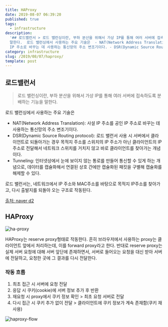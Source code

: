 ```yaml
---
title: HAProxy
date: 2019-08-07 06:39:20
published: true
tags:
  - infrastructure
description:
  '## 로드밸런서 > 로드 밸런싱이란, 부하 분산을 위해서 가상 IP를 통해 여러 서버에 접속하도록 분배하는 기능을
  말한다.  로드 밸런싱에서 사용하는 주요 기술은  - NAT(Network Address Translation): 사설 IP 주소를 공인
  IP 주소로 바꾸는 데 사용하는 통신망의 주소 변조기이다. - DSR(Dynamic Source Rout...'
category: infrastructure
slug: /2019/08/07/haproxy/
template: post
---
```


## 로드밸런서

> 로드 밸런싱이란, 부하 분산을 위해서 가상 IP를 통해 여러 서버에 접속하도록 분배하는 기능을 말한다.

로드 밸런싱에서 사용하는 주요 기술은

- NAT(Network Address Translation): 사설 IP 주소를 공인 IP 주소로 바꾸는 데 사용하는 통신망의 주소 변조기이다.
- DSR(Dynamic Source Routing protocol): 로드 밸런서 사용 시 서버에서 클라이언트로 되돌아가는 경우 목적지 주소를 스위치의 IP 주소가 아닌 클라이언트의 IP 주소로 전달해서 네트워크 스위치를 거치지 않고 바로 클라이언트를 찾아가는 개념이다.
- Tunneling: 인터넷상에서 눈에 보이지 않는 통로를 만들어 통신할 수 있게 하는 개념으로, 데이터를 캡슐화해서 연결된 상호 간에만 캡슐화된 패킷을 구별해 캡슐화를 해제할 수 있다.

로드 밸런서는, 네트워크에서 IP 주소와 MAC주소를 바탕으로 목적지 IP주소를 찾아가고, 다시 출발지를 되돌아 오는 구조로 작동된다.

[출처: naver d2](https://d2.naver.com/helloworld/284659)

## HAProxy

![ha-proxy](https://i0.wp.com/foxutech.com/wp-content/uploads/2019/01/What-is-HAProxy-and-how-to-install-and-configure-in-Linux.png?fit=2000%2C1000&ssl=1)

HAProxy는 reserve proxy형태로 작동한다. 흔히 브라우저에서 사용하는 proxy는 클라이언트 앞에서 처리하는데, 이를 forward proxy라고 한다. 반대로 reserve proxy는 실제 서버 요청에 대해 서버 앞단에 존재하면서, 서버로 들어오는 요청을 대신 받아 서버에 전달하고, 요청한 곳에 그 결과를 다시 전달한다.

### 작동 흐름

1. 최초 접근 시 서버에 요청 전달
2. 응답 시 쿠키(cookie)에 서버 정보 추가 후 반환
3. 재요청 시 proxy에서 쿠키 정보 확인 > 최초 요청 서버로 전달
4. 다시 접근 시 쿠키 추가 없이 전달 > 클라이언트에 쿠키 정보가 계속 존재함(쿠키 재사용)

![haproxy-flow](https://d2.naver.com/content../../../images/2015/06/helloworld-284659-1.png)

